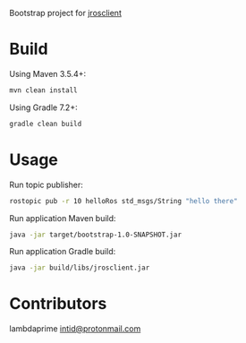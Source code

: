 Bootstrap project for [jrosclient](https://github.com/lambdaprime/jrosclient)

# Build

Using Maven 3.5.4+:

``` bash
mvn clean install
```

Using Gradle 7.2+:

``` bash
gradle clean build
```

# Usage

Run topic publisher:

``` bash
rostopic pub -r 10 helloRos std_msgs/String "hello there"
```

Run application Maven build:

``` bash
java -jar target/bootstrap-1.0-SNAPSHOT.jar 
```

Run application Gradle build:

``` bash
java -jar build/libs/jrosclient.jar
```

# Contributors

lambdaprime <intid@protonmail.com>
